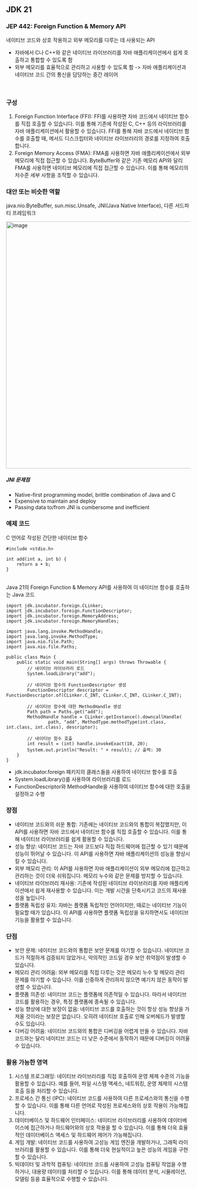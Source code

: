 ## JDK 21
### JEP 442: Foreign Function & Memory API

네이티브 코드와 상호 작용하고 외부 메모리를 다루는 데 사용되는 API
- 자바에서 C나 C++와 같은 네이티브 라이브러리를 자바 애플리케이션에서 쉽게 호출하고 통합할 수 있도록 함
- 외부 메모리를 효율적으로 관리하고 사용할 수 있도록 함
-> 자바 애플리케이션과 네이티브 코드 간의 통신을 담당하는 중간 레이어
<br>

### 구성
1. Foreign Function Interface (FFI): FFI를 사용하면 자바 코드에서 네이티브 함수를 직접 호출할 수 있습니다. 이를 통해 기존에 작성된 C, C++ 등의 라이브러리를 자바 애플리케이션에서 활용할 수 있습니다. FFI를 통해 자바 코드에서 네이티브 함수를 호출할 때, 메서드 디스크립터와 네이티브 라이브러리의 경로를 지정하여 호출합니다.
2. Foreign Memory Access (FMA): FMA를 사용하면 자바 애플리케이션에서 외부 메모리에 직접 접근할 수 있습니다. ByteBuffer와 같은 기존 메모리 API와 달리 FMA를 사용하면 네이티브 메모리에 직접 접근할 수 있습니다. 이를 통해 메모리의 저수준 세부 사항을 조작할 수 있습니다.

### 대안 또는 비슷한 역할 
java.nio.ByteBuffer, sun.misc.Unsafe, JNI(Java Native Interface), 다른 서드파티 프레임워크 


<img width="673" alt="image" src="https://github.com/sangminK/study/assets/47021861/5f3600f7-ebe7-478b-b851-827936670260">

##### JNI 문제점
- Native-first programming model, brittle combination of Java and C
- Expensive to maintain and deploy
- Passing data to/from JNI is cumbersome and inefficient



### 예제 코드 
C 언어로 작성된 간단한 네이티브 함수 
```c
#include <stdio.h>

int add(int a, int b) {
    return a + b;
}
```

<br>
Java 21의 Foreign Function & Memory API를 사용하여 이 네이티브 함수를 호출하는 Java 코드

```java
import jdk.incubator.foreign.CLinker;
import jdk.incubator.foreign.FunctionDescriptor;
import jdk.incubator.foreign.MemoryAddress;
import jdk.incubator.foreign.MemoryHandles;

import java.lang.invoke.MethodHandle;
import java.lang.invoke.MethodType;
import java.nio.file.Path;
import java.nio.file.Paths;

public class Main {
    public static void main(String[] args) throws Throwable {
        // 네이티브 라이브러리 로드
        System.loadLibrary("add");

        // 네이티브 함수의 FunctionDescriptor 생성
        FunctionDescriptor descriptor = FunctionDescriptor.of(CLinker.C_INT, CLinker.C_INT, CLinker.C_INT);

        // 네이티브 함수에 대한 MethodHandle 생성
        Path path = Paths.get("add");
        MethodHandle handle = CLinker.getInstance().downcallHandle(
                path, "add", MethodType.methodType(int.class, int.class, int.class), descriptor);

        // 네이티브 함수 호출
        int result = (int) handle.invokeExact(10, 20);
        System.out.println("Result: " + result); // 출력: 30
    }
}
```

- jdk.incubator.foreign 패키지의 클래스들을 사용하여 네이티브 함수를 호출
- System.loadLibrary()를 사용하여 라이브러리를 로드
- FunctionDescriptor와 MethodHandle을 사용하여 네이티브 함수에 대한 호출을 설정하고 수행


### 장점
- 네이티브 코드와의 쉬운 통합: 기존에는 네이티브 코드와의 통합이 복잡했지만, 이 API를 사용하면 자바 코드에서 네이티브 함수를 직접 호출할 수 있습니다. 이를 통해 네이티브 라이브러리를 쉽게 활용할 수 있습니다.
- 성능 향상: 네이티브 코드는 자바 코드보다 직접 하드웨어에 접근할 수 있기 때문에 성능이 뛰어날 수 있습니다. 이 API를 사용하면 자바 애플리케이션의 성능을 향상시킬 수 있습니다.
- 외부 메모리 관리: 이 API를 사용하면 자바 애플리케이션이 외부 메모리에 접근하고 관리하는 것이 더욱 쉬워집니다. 메모리 누수와 같은 문제를 방지할 수 있습니다.
- 네이티브 라이브러리 재사용: 기존에 작성된 네이티브 라이브러리를 자바 애플리케이션에서 쉽게 재사용할 수 있습니다. 이는 개발 시간을 단축시키고 코드의 재사용성을 높입니다.
- 플랫폼 독립성 유지: 자바는 플랫폼 독립적인 언어이지만, 때로는 네이티브 기능이 필요할 때가 있습니다. 이 API를 사용하면 플랫폼 독립성을 유지하면서도 네이티브 기능을 활용할 수 있습니다.

### 단점
- 보안 문제: 네이티브 코드와의 통합은 보안 문제를 야기할 수 있습니다. 네이티브 코드가 적절하게 검증되지 않았거나, 악의적인 코드일 경우 보안 취약점이 발생할 수 있습니다.
- 메모리 관리 어려움: 외부 메모리를 직접 다루는 것은 메모리 누수 및 메모리 관리 문제를 야기할 수 있습니다. 이를 신중하게 관리하지 않으면 예기치 않은 동작이 발생할 수 있습니다.
- 플랫폼 의존성: 네이티브 코드는 플랫폼에 의존적일 수 있습니다. 따라서 네이티브 코드를 활용하는 경우, 특정 플랫폼에 종속될 수 있습니다.
- 성능 향상에 대한 보장이 없음: 네이티브 코드를 호출하는 것이 항상 성능 향상을 가져올 것이라는 보장은 없습니다. 오히려 네이티브 호출로 인해 오버헤드가 발생할 수도 있습니다.
- 디버깅 어려움: 네이티브 코드와의 통합은 디버깅을 어렵게 만들 수 있습니다. 자바 코드와는 달리 네이티브 코드는 더 낮은 수준에서 동작하기 때문에 디버깅이 어려울 수 있습니다.

### 활용 가능한 영역
1. 시스템 프로그래밍: 네이티브 라이브러리를 직접 호출하여 운영 체제 수준의 기능을 활용할 수 있습니다. 예를 들어, 파일 시스템 액세스, 네트워킹, 운영 체제의 시스템 호출 등을 처리할 수 있습니다.
2. 프로세스 간 통신 (IPC): 네이티브 코드를 사용하여 다른 프로세스와의 통신을 수행할 수 있습니다. 이를 통해 다른 언어로 작성된 프로세스와의 상호 작용이 가능해집니다.
3. 데이터베이스 및 하드웨어 인터페이스: 네이티브 라이브러리를 사용하여 데이터베이스에 접근하거나 하드웨어와의 상호 작용을 할 수 있습니다. 이를 통해 더욱 효율적인 데이터베이스 액세스 및 하드웨어 제어가 가능해집니다.
4. 게임 개발: 네이티브 코드를 사용하여 고성능 게임 엔진을 개발하거나, 그래픽 라이브러리를 활용할 수 있습니다. 이를 통해 더욱 현실적이고 높은 성능의 게임을 구현할 수 있습니다.
5. 빅데이터 및 과학적 컴퓨팅: 네이티브 코드를 사용하여 고성능 컴퓨팅 작업을 수행하거나, 대용량 데이터를 처리할 수 있습니다. 이를 통해 데이터 분석, 시뮬레이션, 모델링 등을 효율적으로 수행할 수 있습니다.



